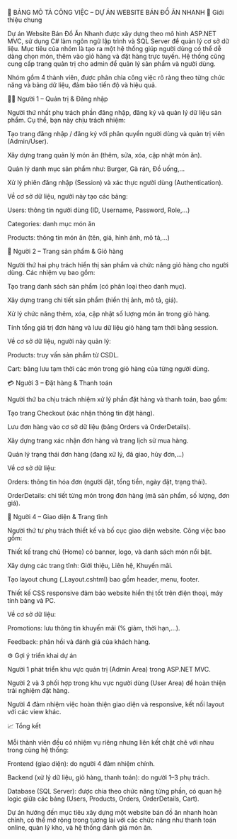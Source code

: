 🧱 BẢNG MÔ TẢ CÔNG VIỆC – DỰ ÁN WEBSITE BÁN ĐỒ ĂN NHANH
🧩 Giới thiệu chung

Dự án Website Bán Đồ Ăn Nhanh được xây dựng theo mô hình ASP.NET MVC, sử dụng C# làm ngôn ngữ lập trình và SQL Server để quản lý cơ sở dữ liệu.
Mục tiêu của nhóm là tạo ra một hệ thống giúp người dùng có thể dễ dàng chọn món, thêm vào giỏ hàng và đặt hàng trực tuyến. Hệ thống cũng cung cấp trang quản trị cho admin để quản lý sản phẩm và người dùng.

Nhóm gồm 4 thành viên, được phân chia công việc rõ ràng theo từng chức năng và bảng dữ liệu, đảm bảo tiến độ và hiệu quả.

🧑‍💻 Người 1 – Quản trị & Đăng nhập

Người thứ nhất phụ trách phần đăng nhập, đăng ký và quản lý dữ liệu sản phẩm.
Cụ thể, bạn này chịu trách nhiệm:

Tạo trang đăng nhập / đăng ký với phân quyền người dùng và quản trị viên (Admin/User).

Xây dựng trang quản lý món ăn (thêm, sửa, xóa, cập nhật món ăn).

Quản lý danh mục sản phẩm như: Burger, Gà rán, Đồ uống,…

Xử lý phiên đăng nhập (Session) và xác thực người dùng (Authentication).

Về cơ sở dữ liệu, người này tạo các bảng:

Users: thông tin người dùng (ID, Username, Password, Role,...)

Categories: danh mục món ăn

Products: thông tin món ăn (tên, giá, hình ảnh, mô tả,...)

🍔 Người 2 – Trang sản phẩm & Giỏ hàng

Người thứ hai phụ trách hiển thị sản phẩm và chức năng giỏ hàng cho người dùng.
Các nhiệm vụ bao gồm:

Tạo trang danh sách sản phẩm (có phân loại theo danh mục).

Xây dựng trang chi tiết sản phẩm (hiển thị ảnh, mô tả, giá).

Xử lý chức năng thêm, xóa, cập nhật số lượng món ăn trong giỏ hàng.

Tính tổng giá trị đơn hàng và lưu dữ liệu giỏ hàng tạm thời bằng session.

Về cơ sở dữ liệu, người này quản lý:

Products: truy vấn sản phẩm từ CSDL.

Cart: bảng lưu tạm thời các món trong giỏ hàng của từng người dùng.

💳 Người 3 – Đặt hàng & Thanh toán

Người thứ ba chịu trách nhiệm xử lý phần đặt hàng và thanh toán, bao gồm:

Tạo trang Checkout (xác nhận thông tin đặt hàng).

Lưu đơn hàng vào cơ sở dữ liệu (bảng Orders và OrderDetails).

Xây dựng trang xác nhận đơn hàng và trang lịch sử mua hàng.

Quản lý trạng thái đơn hàng (đang xử lý, đã giao, hủy đơn,...)

Về cơ sở dữ liệu:

Orders: thông tin hóa đơn (người đặt, tổng tiền, ngày đặt, trạng thái).

OrderDetails: chi tiết từng món trong đơn hàng (mã sản phẩm, số lượng, đơn giá).

🎨 Người 4 – Giao diện & Trang tĩnh

Người thứ tư phụ trách thiết kế và bố cục giao diện website.
Công việc bao gồm:

Thiết kế trang chủ (Home) có banner, logo, và danh sách món nổi bật.

Xây dựng các trang tĩnh: Giới thiệu, Liên hệ, Khuyến mãi.

Tạo layout chung (_Layout.cshtml) bao gồm header, menu, footer.

Thiết kế CSS responsive đảm bảo website hiển thị tốt trên điện thoại, máy tính bảng và PC.

Về cơ sở dữ liệu:

Promotions: lưu thông tin khuyến mãi (% giảm, thời hạn,...).

Feedback: phản hồi và đánh giá của khách hàng.

⚙️ Gợi ý triển khai dự án

Người 1 phát triển khu vực quản trị (Admin Area) trong ASP.NET MVC.

Người 2 và 3 phối hợp trong khu vực người dùng (User Area) để hoàn thiện trải nghiệm đặt hàng.

Người 4 đảm nhiệm việc hoàn thiện giao diện và responsive, kết nối layout với các view khác.

📈 Tổng kết

Mỗi thành viên đều có nhiệm vụ riêng nhưng liên kết chặt chẽ với nhau trong cùng hệ thống:

Frontend (giao diện): do người 4 đảm nhiệm chính.

Backend (xử lý dữ liệu, giỏ hàng, thanh toán): do người 1–3 phụ trách.

Database (SQL Server): được chia theo chức năng từng phần, có quan hệ logic giữa các bảng (Users, Products, Orders, OrderDetails, Cart).

Dự án hướng đến mục tiêu xây dựng một website bán đồ ăn nhanh hoàn chỉnh, có thể mở rộng trong tương lai với các chức năng như thanh toán online, quản lý kho, và hệ thống đánh giá món ăn.
